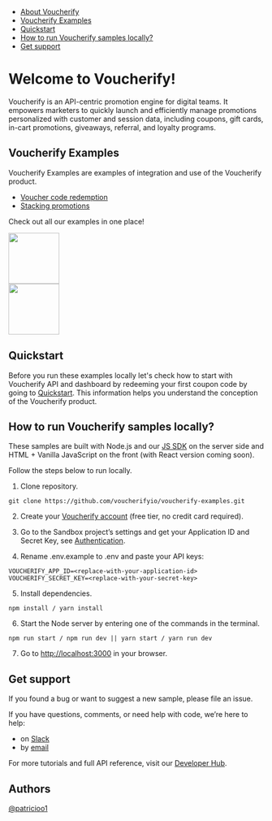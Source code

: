 * [About Voucherify](#about)
* [Voucherify Examples](#voucherify-examples)
* [Quickstart](#quickstart)
* [How to run Voucherify samples locally?](#voucherify-locally)
* [Get support](#support)

# Welcome to Voucherify! <a id="about"></a>

Voucherify is an API-centric promotion engine for digital teams. It empowers marketers to quickly launch and efficiently manage promotions personalized with customer and session data, including coupons, gift cards, in-cart promotions, giveaways, referral, and loyalty programs.

## Voucherify Examples <a id="voucherify-examples"></a>
Voucherify Examples are examples of integration and use of the Voucherify product.

* [Voucher code redemption](https://github.com/voucherify-samples/voucherify-examples/tree/main/voucher-code-redemption)
* [Stacking promotions](https://github.com/voucherify-samples/voucherify-examples/tree/main/stacking-promotions)

Check out all our examples in one place!

[<img src="https://cdn.icon-icons.com/icons2/2699/PNG/512/heroku_logo_icon_169035.png" width="100px"/>](https://voucherify-examples.herokuapp.com/)<br>
[<img src="https://user-images.githubusercontent.com/77458595/182553794-59bf31fe-91b9-4ebe-b468-d466b0bb73b2.svg" width="100px" />](https://replit.com/@Voucherify/Voucherify-Examples?v=1#README.md)

## Quickstart <a id="quickstart"></a>
Before you run these examples locally let's check how to start with Voucherify API and dashboard by redeeming your first coupon code by going to [Quickstart](https://docs.voucherify.io/docs/quickstart). This information helps you understand the conception of the Voucherify product.

## How to run Voucherify samples locally? <a id="voucherify-locally"></a>

These samples are built with Node.js and our [JS SDK](https://github.com/voucherifyio/voucherify-js-sdk) on the server side and HTML + Vanilla JavaScript on the front (with React version coming soon).

Follow the steps below to run locally.

1. Clone repository.

```
git clone https://github.com/voucherifyio/voucherify-examples.git
```
2. Create your [Voucherify account](http://app.voucherify.io/#/signup) (free tier, no credit card required).

3. Go to the Sandbox project’s settings and get your Application ID and Secret Key, see [Authentication](https://docs.voucherify.io/docs/authentication).

4. Rename .env.example to .env and paste your API keys:
```
VOUCHERIFY_APP_ID=<replace-with-your-application-id>
VOUCHERIFY_SECRET_KEY=<replace-with-your-secret-key>
```
5. Install dependencies.
```
npm install / yarn install
```
6. Start the Node server by entering one of the commands in the terminal.
```
npm run start / npm run dev || yarn start / yarn run dev 
```
7. Go to [http://localhost:3000](http://localhost:3000/) in your browser.

## Get support <a id="support"></a>

If you found a bug or want to suggest a new sample, please file an issue.

If you have questions, comments, or need help with code, we’re here to help:
* on [Slack](https://www.voucherify.io/community)
* by [email](https://www.voucherify.io/contact-support)

For more tutorials and full API reference, visit our [Developer Hub](https://docs.voucherify.io).

## Authors
[@patricioo1](https://github.com/patricioo1)
